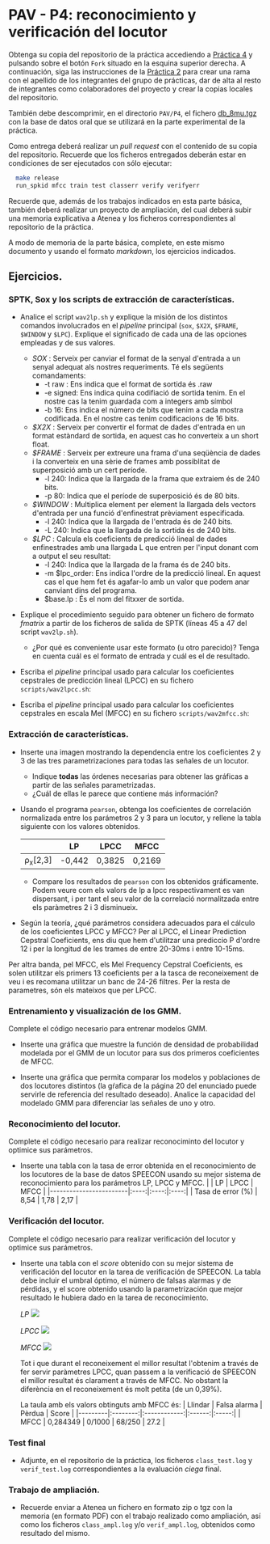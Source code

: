 PAV - P4: reconocimiento y verificación del locutor
===================================================

Obtenga su copia del repositorio de la práctica accediendo a [Práctica 4](https://github.com/albino-pav/P4)
y pulsando sobre el botón `Fork` situado en la esquina superior derecha. A continuación, siga las
instrucciones de la [Práctica 2](https://github.com/albino-pav/P2) para crear una rama con el apellido de
los integrantes del grupo de prácticas, dar de alta al resto de integrantes como colaboradores del proyecto
y crear la copias locales del repositorio.

También debe descomprimir, en el directorio `PAV/P4`, el fichero [db_8mu.tgz](https://atenea.upc.edu/pluginfile.php/3145524/mod_assign/introattachment/0/spk_8mu.tgz?forcedownload=1)
con la base de datos oral que se utilizará en la parte experimental de la práctica.

Como entrega deberá realizar un *pull request* con el contenido de su copia del repositorio. Recuerde
que los ficheros entregados deberán estar en condiciones de ser ejecutados con sólo ejecutar:

~~~~~~~~~~~~~~~~~~~~~~~~~~~~~~~~~~~~~~~~~~~~~~~~~~~~~.sh
  make release
  run_spkid mfcc train test classerr verify verifyerr
~~~~~~~~~~~~~~~~~~~~~~~~~~~~~~~~~~~~~~~~~~~~~~~~~~~~~

Recuerde que, además de los trabajos indicados en esta parte básica, también deberá realizar un proyecto
de ampliación, del cual deberá subir una memoria explicativa a Atenea y los ficheros correspondientes al
repositorio de la práctica.

A modo de memoria de la parte básica, complete, en este mismo documento y usando el formato *markdown*, los
ejercicios indicados.

## Ejercicios.

### SPTK, Sox y los scripts de extracción de características.

- Analice el script `wav2lp.sh` y explique la misión de los distintos comandos involucrados en el *pipeline*
  principal (`sox`, `$X2X`, `$FRAME`, `$WINDOW` y `$LPC`). Explique el significado de cada una de las 
  opciones empleadas y de sus valores.
  - *SOX* : Serveix per canviar el format de la senyal d'entrada a un senyal adequat als nostres requeriments. Té els següents comandaments: 
    - -t raw : Ens indica que el format de sortida és .raw
    - -e signed: Ens indica quina codifiació de sortida tenim. En el nostre cas la tenim guardada com a integers amb símbol 
    - -b 16: Ens indica el número de bits que tenim a cada mostra codificada. En el nostre cas tenim codificacions de 16 bits.
  - *$X2X* : Serveix per convertir el format de dades d'entrada en un format estàndard de sortida, en aquest cas ho converteix a un short float. 
  - *$FRAME* : Serveix per extreure una frama d'una seqüència de dades i la converteix en una sèrie de frames amb possiblitat de superposició amb un cert període. 
    - -l 240: Indica que la llargada de la frama que extraiem és de 240 bits. 
    - -p 80: Indica que el període de superposició és de 80 bits.
  - *$WINDOW* : Multiplica element per element la llargada dels vectors d'entrada per una funció d'enfinestrat prèviament especificada. 
    - -l 240: Indica que la llargada de l'entrada és de 240 bits. 
    - -L 240: Indica que la llargada de la sortida és de 240 bits. 
  - *$LPC* : Calcula els coeficients de predicció lineal de dades enfinestrades amb una llargada L que entren per l'input donant com a output el seu resultat: 
    - -l 240: Indica que la llargada de la frama és de 240 bits. 
    - -m $lpc_order: Ens indica l'ordre de la predicció lineal. En aquest cas el que hem fet és agafar-lo amb un valor que podem anar canviant dins del programa. 
    - $base.lp : És el nom del fitxxer de sortida.

- Explique el procedimiento seguido para obtener un fichero de formato *fmatrix* a partir de los ficheros de
  salida de SPTK (líneas 45 a 47 del script `wav2lp.sh`).

  * ¿Por qué es conveniente usar este formato (u otro parecido)? Tenga en cuenta cuál es el formato de
    entrada y cuál es el de resultado.

- Escriba el *pipeline* principal usado para calcular los coeficientes cepstrales de predicción lineal
  (LPCC) en su fichero <code>scripts/wav2lpcc.sh</code>:

- Escriba el *pipeline* principal usado para calcular los coeficientes cepstrales en escala Mel (MFCC) en su
  fichero <code>scripts/wav2mfcc.sh</code>:

### Extracción de características.

- Inserte una imagen mostrando la dependencia entre los coeficientes 2 y 3 de las tres parametrizaciones
  para todas las señales de un locutor.
  
  + Indique **todas** las órdenes necesarias para obtener las gráficas a partir de las señales 
    parametrizadas.
  + ¿Cuál de ellas le parece que contiene más información?

- Usando el programa <code>pearson</code>, obtenga los coeficientes de correlación normalizada entre los
  parámetros 2 y 3 para un locutor, y rellene la tabla siguiente con los valores obtenidos.

  |                        | LP   | LPCC | MFCC |
  |------------------------|:----:|:----:|:----:|
  | &rho;<sub>x</sub>[2,3] |-0,442|0,3825|0,2169|
  
  + Compare los resultados de <code>pearson</code> con los obtenidos gráficamente.
  Podem veure com els valors de lp a lpcc respectivament es van dispersant, i per tant el seu valor de la correlació normalitzada entre els paràmetres 2 i 3 disminueix. 
  
- Según la teoría, ¿qué parámetros considera adecuados para el cálculo de los coeficientes LPCC y MFCC?
Per al LPCC, el Linear Prediction Cepstral Coeficients, ens diu que hem d'utilitzar una prediccio P d'ordre 12 i per la longitud de les trames de entre 20-30ms i entre 10-15ms.

Per altra banda, pel MFCC, els Mel Frequency Cepstral Coeficients, es solen utilitzar els primers 13 coeficients per a la tasca de reconeixement de veu i es recomana utilitzar un banc de 24-26 filtres. Per la resta de parametres, són els mateixos que per LPCC.

### Entrenamiento y visualización de los GMM.

Complete el código necesario para entrenar modelos GMM.

- Inserte una gráfica que muestre la función de densidad de probabilidad modelada por el GMM de un locutor
  para sus dos primeros coeficientes de MFCC.

- Inserte una gráfica que permita comparar los modelos y poblaciones de dos locutores distintos (la gŕafica
  de la página 20 del enunciado puede servirle de referencia del resultado deseado). Analice la capacidad
  del modelado GMM para diferenciar las señales de uno y otro.

### Reconocimiento del locutor.

Complete el código necesario para realizar reconociminto del locutor y optimice sus parámetros.

- Inserte una tabla con la tasa de error obtenida en el reconocimiento de los locutores de la base de datos
  SPEECON usando su mejor sistema de reconocimiento para los parámetros LP, LPCC y MFCC.
  |                        | LP   | LPCC | MFCC |
  |------------------------|:----:|:----:|:----:|
  | Tasa de error (%)      | 8,54 | 1,78 | 2,17 |

### Verificación del locutor.

Complete el código necesario para realizar verificación del locutor y optimice sus parámetros.

- Inserte una tabla con el *score* obtenido con su mejor sistema de verificación del locutor en la tarea
  de verificación de SPEECON. La tabla debe incluir el umbral óptimo, el número de falsas alarmas y de
  pérdidas, y el score obtenido usando la parametrización que mejor resultado le hubiera dado en la tarea
  de reconocimiento.

  *LP*
  <img src='https://github.com/sergiizquierdobas/P4/blob/flotats-izquierdo/captures/verif_err_lp.png'>

  *LPCC*
  <img src='https://github.com/sergiizquierdobas/P4/blob/flotats-izquierdo/captures/verif_err_lpcc.png'>
 
  *MFCC* 
  <img src='https://github.com/sergiizquierdobas/P4/blob/flotats-izquierdo/captures/verif_err_mfcc.png'> 

  Tot i que durant el reconeixement el millor resultat l'obtenim a través de fer servir paràmetres LPCC, quan passem a la verificació de SPEECON el millor resultat és clarament a través de MFCC. No obstant la diferència en el reconeixement és molt petita (de un 0,39%).

  La taula amb els valors obtinguts amb MFCC és: 
            | Llindar  | Falsa alarma | Pèrdua | Score |
  |---------|:--------:|:------------:|:------:|:-----:|
  | MFCC    | 0,284349 |    0/1000    | 68/250 |  27.2 |

### Test final

- Adjunte, en el repositorio de la práctica, los ficheros `class_test.log` y `verif_test.log` 
  correspondientes a la evaluación *ciega* final.

### Trabajo de ampliación.

- Recuerde enviar a Atenea un fichero en formato zip o tgz con la memoria (en formato PDF) con el trabajo 
  realizado como ampliación, así como los ficheros `class_ampl.log` y/o `verif_ampl.log`, obtenidos como 
  resultado del mismo.

